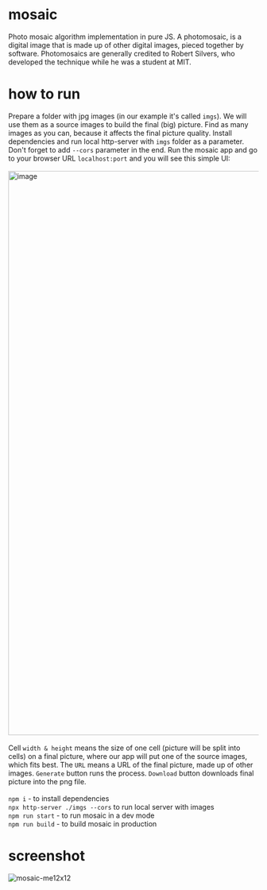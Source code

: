 # mosaic
Photo mosaic algorithm implementation in pure JS. A photomosaic, is a digital image that is made up of other digital images, pieced together by software. Photomosaics are generally credited to Robert Silvers, who developed the technique while he was a student at MIT. 

# how to run
Prepare a folder with jpg images (in our example it's called `imgs`). We will use them as a source images to build the final (big) picture. Find as many images as you can, because it affects the final picture quality. Install dependencies and run local http-server with `imgs` folder as a parameter. Don't forget to add `--cors` parameter in the end. Run the mosaic app and go to your browser URL `localhost:port` and you will see this simple UI:\
\
<img width="1136" alt="image" src="https://github.com/tmptrash/mosaic/assets/1142545/68b1c0be-ce8c-4394-9e92-d349cfdf8477">\
\
Cell `width & height` means the size of one cell (picture will be split into cells) on a final picture, where our app will put one of the source images, which fits best. The `URL` means a URL of the final picture, made up of other images. `Generate` button runs the process. `Download` button downloads final picture into the png file.\
\
`npm i` - to install dependencies\
`npx http-server ./imgs --cors` to run local server with images\
`npm run start` - to run mosaic in a dev mode\
`npm run build` - to build mosaic in production

# screenshot
![mosaic-me12x12](https://github.com/tmptrash/mosaic/assets/1142545/8eadcb90-551b-4282-b257-096dde8946d1)
